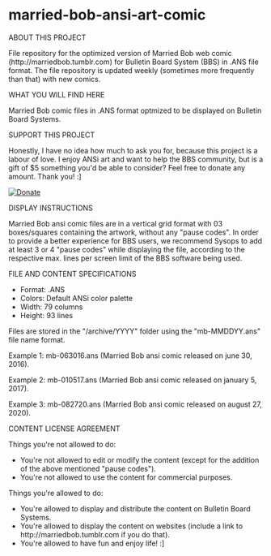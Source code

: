 # married-bob-ansi-art-comic

ABOUT THIS PROJECT
<p>File repository for the optimized version of Married Bob web comic (http://marriedbob.tumblr.com) for Bulletin Board System (BBS) in .ANS file format. The file repository is updated weekly (sometimes more frequently than that) with new comics.</p>

WHAT YOU WILL FIND HERE
<p>Married Bob comic files in .ANS format optmized to be displayed on Bulletin Board Systems.</p>

SUPPORT THIS PROJECT
<p>Honestly, I have no idea how much to ask you for, because this project is a labour of love. I enjoy ANSi art and want to help the BBS community, but is a gift of $5 something you'd be able to consider? Feel free to donate any amount. Thank you! :]</p>

[![Donate](https://img.shields.io/badge/Donate-PayPal-green.svg)](https://www.paypal.com/cgi-bin/webscr?cmd=_s-xclick&hosted_button_id=B5LCXHC3ERT48)

DISPLAY INSTRUCTIONS
<p>Married Bob ansi comic files are in a vertical grid format with 03 boxes/squares containing the artwork, without any "pause codes". In order to provide a better experience for BBS users, we recommend Sysops to add at least 3 or 4 "pause codes" while displaying the file, according to the respective max. lines per screen limit of the BBS software being used.</p>

FILE AND CONTENT SPECIFICATIONS
<ul>
<li>Format: .ANS</li>
<li>Colors: Default ANSi color palette</li>
<li>Width: 79 columns</li>
<li>Height: 93 lines</li>
</ul>

<p>Files are stored in the "/archive/YYYY" folder using the "mb-MMDDYY.ans" file name format.</p>

<p>Example 1: mb-063016.ans (Married Bob ansi comic released on june 30, 2016).</p>
<p>Example 2: mb-010517.ans (Married Bob ansi comic released on january 5, 2017).</p>
<p>Example 3: mb-082720.ans (Married Bob ansi comic released on august 27, 2020).</p>

CONTENT LICENSE AGREEMENT
<p>Things you're not allowed to do:</p>
<ul><li>You're not allowed to edit or modify the content (except for the addition of the above mentioned "pause codes").</li>
<li>You're not allowed to use the content for commercial purposes.</li></ul>

<p>Things you're allowed to do:</p>
<ul><li>You're allowed to display and distribute the content on Bulletin Board Systems.</li>
<li>You're allowed to display the content on websites (include a link to http://marriedbob.tumblr.com if you do that).</li>
<li>You're allowed to have fun and enjoy life! :]</li></ul>
